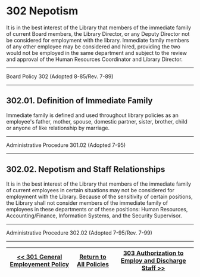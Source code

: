 # 302 Nepotism

It is in the best interest of the Library that members of the immediate family of current Board members, the Library Director, or any Deputy Director not be considered for employment with the library. Immediate family members of any other employee may be considered and hired, providing the two would not be employed in the same department and subject to the review and approval of the Human Resources Coordinator and Library Director.

---

Board Policy 302 (Adopted 8-85/Rev. 7-89)

---

## 302.01. Definition of Immediate Family

Immediate family is defined and used throughout library policies as an employee's father, mother, spouse, domestic partner, sister, brother, child or anyone of like relationship by marriage.

---

Administrative Procedure 301.02 (Adopted 7-95)

---

## 302.02. Nepotism and Staff Relationships

It is in the best interest of the Library that members of the immediate family of current employees in certain situations may not be considered for employment with the Library. Because of the sensitivity of certain positions, the Library shall not consider members of the immediate family of employees in these departments or of these positions: Human Resources, Accounting/Finance, Information Systems, and the Security Supervisor.

---

Administrative Procedure 302.02 (Adopted 7-95/Rev. 7-99)

---
[<< 301 General Employement Policy](/policies/300-personnel-staff/301.md) | [Return to All Policies](/policies/) | [303 Authorization to Employ and Discharge Staff >>](/policies/300-personnel-staff/303.md)
--- | --- | ---
